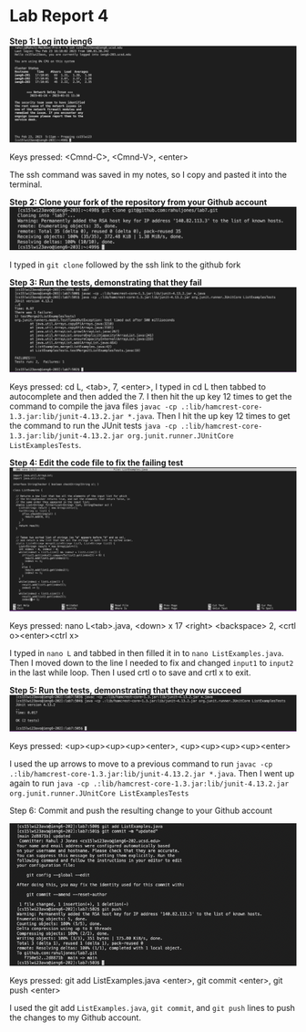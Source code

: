 # Lab Report 4

**Step 1: Log into ieng6**
![Image](Step1.png)

Keys pressed: \<Cmnd-C\>, \<Cmnd-V\>, \<enter\>
  
The ssh command was saved in my notes, so I copy and pasted it into the terminal.

**Step 2: Clone your fork of the repository from your Github account**
![Image](Step2.png)

I typed in `git clone` followed by the ssh link to the github fork


**Step 3: Run the tests, demonstrating that they fail**
![Image](Step3.png)

Keys pressed: cd L, \<tab\>, 7, \<enter\>, 
I typed in cd L then tabbed to autocomplete and then added the 7. I then hit the up key 12 times to get the command to compile the java files `javac -cp .:lib/hamcrest-core-1.3.jar:lib/junit-4.13.2.jar *.java`. Then I hit the up key 12 times to get the command to run the JUnit tests `java -cp .:lib/hamcrest-core-1.3.jar:lib/junit-4.13.2.jar org.junit.runner.JUnitCore ListExamplesTests`.
  

**Step 4: Edit the code file to fix the failing test**
![Image](Step4.png)

Keys pressed: nano L\<tab\>.java, \<down\> x 17 \<right\> \<backspace\> 2, \<crtl o\>\<enter\>\<ctrl x\>

I typed in `nano L` and tabbed in then filled it in to `nano ListExamples.java`. Then I moved down to the line I needed to fix and changed `input1` to `input2` in the last while loop. Then I used crtl o to save and crtl x to exit.

**Step 5: Run the tests, demonstrating that they now succeed**
![Image](Step5.png)


Keys pressed: \<up\>\<up\>\<up\>\<up\>\<enter\>, \<up\>\<up\>\<up\>\<up\>\<enter\>

I used the up arrows to move to a previous command to run `javac -cp .:lib/hamcrest-core-1.3.jar:lib/junit-4.13.2.jar *.java`. Then I went up again to run `java -cp .:lib/hamcrest-core-1.3.jar:lib/junit-4.13.2.jar org.junit.runner.JUnitCore ListExamplesTests`

Step 6: Commit and push the resulting change to your Github account

![Image](Step6.png)

Keys pressed: git add ListExamples.java \<enter\>, git commit \<enter\>, git push \<enter\>

I used the git add `ListExamples.java`, `git commit`, and `git push` lines to push the changes to my Github account. 
